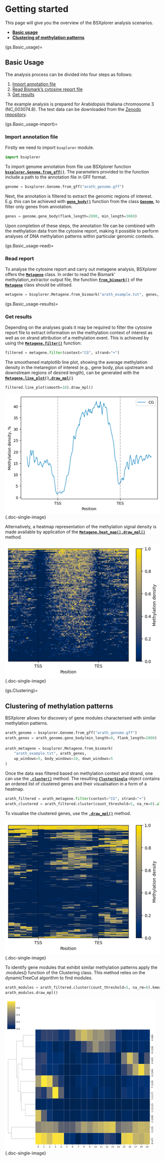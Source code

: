 # Getting started

This page will give you the overview of the BSXplorer analysis scenarios.

- [**Basic usage**](gs.Basic_usage)
- [**Clustering of methylation patterns**](gs.Clustering)

(gs.Basic_usage)=
## Basic Usage

The analysis process can be divided into four steps as follows:

1. [Import annotation file](gs.Basic_usage-import)
2. [Read Bismark’s cytosine report file](gs.Basic_usage-read)
3. [Get results](gs.Basic_usage-results)

The example analysis is prepared for Arabidopsis thaliana chromosome 3 (NC_003074.8).
The test data can be downloaded from the [Zenodo repository](https://zenodo.org/records/10137416).

(gs.Basic_usage-import)=
### Import annotation file
Firstly we need to import `bsxplorer` module.

```python
import bsxplorer
```

To import genome annotation from file use BSXplorer function [**`bsxplorer.Genome.from_gff()`**](bsxplorer.Genome.from_gff). 
The parameters provided to the function include a path to the annotation file in GFF format.

```python
genome = bsxplorer.Genome.from_gff("arath_genome.gff")
```

Next, the annotation is filtered to extract the genomic regions of interest. 
E.g. this can be achieved with [**`gene_body()`**](bsxplorer.Genome.gene_body) function from the 
class [**`Genome`**](bsxplorer.Genome), to filter only genes from annotation.

```python
genes = genome.gene_body(flank_length=2000, min_length=3000)
```

Upon completion of these steps, the annotation file can be combined with 
the methylation data from the cytosine report, making it 
possible to perform analyses of DNA methylation patterns within particular genomic contexts.

(gs.Basic_usage-read)=
### Read report

To analyse the cytosine report and carry out metagene analysis, BSXplorer offers the [**`Metagene`**](bsxplorer.Metagene) class. 
In order to read the Bismark’ methylation_extractor output file, the function [**`from_bismark()`**](bsxplorer.Metagene.from_bismark) of the 
[**`Metagene`**](bsxplorer.Metagene) class should be utilised. 

```python
metagene = bsxplorer.Metagene.from_bismark("arath_example.txt", genes, up_windows=100, body_windows=200, down_windows=100)
```

(gs.Basic_usage-results)=
### Get results

Depending on the analyses goals it may be required 
to filter the cytosine report file to extract information on the methylation context of interest 
as well as on strand attribution of a methylation event. 
This is achieved by using the [**`Metagene.filter()`**](bsxplorer.Metagene.filter) function:

```python
filtered = metagene.filter(context="CG", strand="+")
```

The smoothened matplotlib line plot, showing the average methylation density in the metaregion of interest 
(e.g., gene body, plus upstream and downstream regions of desired length), 
can be generated with the [**`Metagene.line_plot().draw_mpl()`**](bsxplorer.LinePlot.draw_mpl)

```python
filtered.line_plot(smooth=10).draw_mpl()
```

![Basic usage - LinePlot](../images/gettingstarted/basic_usage_lp.png){.doc-single-image}

Alternatively, a heatmap representation of the methylation signal density is made available by application of the 
[**`Metagene.heat_map().draw_mpl()`**](bsxplorer.HeatMap.draw_mpl) method.

![Basic usage - HeatMap](../images/gettingstarted/basic_usage_hm.png){.doc-single-image}


(gs.Clustering)=
## Clustering of methylation patterns

BSXplorer allows for discovery of gene modules characterised with similar methylation patterns. 

```python
arath_genome = bsxplorer.Genome.from_gff("arath_genome.gff")
arath_genes = arath_genome.gene_body(min_length=0, flank_length=2000)

arath_metagene = bsxplorer.Metagene.from_bismark(
    "arath_example.txt", arath_genes,
    up_windows=5, body_windows=10, down_windows=5
)
```

Once the data was filtered based on methylation context and strand, one can use the [**`.cluster()`**](bsxplorer.Metagene.cluster) method. 
The resulting [**`ClusterSingle`**](bsxplorer.ClusterSingle) object 
contains an ordered list of clustered genes and their visualisation in a form of a heatmap.

```python
arath_filtered = arath_metagene.filter(context="CG", strand="+")
arath_clustered = arath_filtered.cluster(count_threshold=5, na_rm=0).all()
```

To visualise the clustered genes, use the [**`.draw_mpl()`**](bsxplorer.ClusterSingle.draw_mpl) method.

![Clustering - All](../images/gettingstarted/clustering_all.png){.doc-single-image}

To identify gene modules that exhibit similar methylation patterns apply the .modules() function of the Clustering class. This method relies on the dynamicTreeCut algorithm to find modules.

```python
arath_modules = arath_filtered.cluster(count_threshold=5, na_rm=0).kmeans(n_clusters=5)
arath_modules.draw_mpl()
```

![Clustering - All](../images/gettingstarted/clustering_modules.png){.doc-single-image}
